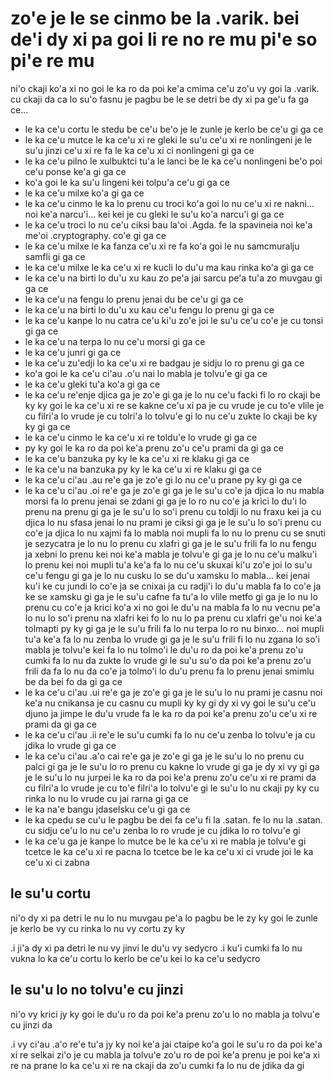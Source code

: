 zo'e je le se cinmo be la .varik. bei de'i dy xi pa goi li re no re mu pi'e so pi'e re mu
=========================================================================================

ni'o ckaji ko'a xi no goi le ka ro da poi ke'a cmima ce'u zo'u vy goi la .varik. cu ckaji da ca lo su'o fasnu je pagbu be le se detri be dy xi pa ge'u fa ga ce...

* le ka ce'u cortu le stedu be ce'u be'o je le zunle je kerlo be ce'u gi ga ce
* le ka ce'u mutce le ka ce'u xi re gleki le su'u ce'u xi re nonlingeni je le su'u jinzi ce'u xi re fa le ka ce'u xi ci nonlingeni gi ga ce
* le ka ce'u pilno le xulbuktci tu'a le lanci be le ka ce'u nonlingeni be'o poi ce'u ponse ke'a gi ga ce
* ko'a goi le ka su'u lingeni kei tolpu'a ce'u gi ga ce
* le ka ce'u milxe ko'a gi ga ce
* le ka ce'u cinmo le ka lo prenu cu troci ko'a goi lo nu ce'u xi re nakni... noi ke'a narcu'i... kei kei je cu gleki le su'u ko'a narcu'i gi ga ce
* le ka ce'u troci lo nu ce'u ciksi bau la'oi .Agda. fe la spavineia noi ke'a me'oi .cryptography. co'e gi ga ce
* le ka ce'u milxe le ka fanza ce'u xi re fa ko'a goi le nu samcmuralju samfli gi ga ce
* le ka ce'u milxe le ka ce'u xi re kucli lo du'u ma kau rinka ko'a gi ga ce
* le ka ce'u na birti lo du'u xu kau zo pe'a jai sarcu pe'a tu'a zo muvgau gi ga ce
* le ka ce'u na fengu lo prenu jenai du be ce'u gi ga ce
* le ka ce'u na birti lo du'u xu kau ce'u fengu lo prenu gi ga ce
* le ka ce'u kanpe lo nu catra ce'u ki'u zo'e joi le su'u ce'u co'e je cu tonsi gi ga ce
* le ka ce'u na terpa lo nu ce'u morsi gi ga ce
* le ka ce'u junri gi ga ce
* le ka ce'u zu'edji lo ka ce'u xi re badgau je sidju lo ro prenu gi ga ce
* ko'a goi le ka ce'u ci'au .o'u nai lo mabla je tolvu'e gi ga ce
* le ka ce'u gleki tu'a ko'a gi ga ce
* le ka ce'u re'enje djica ga je zo'e gi ga je lo nu ce'u facki fi lo ro ckaji be ky ky goi le ka ce'u xi re se kakne ce'u xi pa je cu vrude je cu to'e vlile je cu filri'a lo vrude je cu tolri'a lo tolvu'e gi lo nu ce'u zukte lo ckaji be ky ky gi ga ce
* le ka ce'u cinmo le ka ce'u xi re toldu'e lo vrude gi ga ce
* py ky goi le ka ro da poi ke'a prenu zo'u ce'u prami da gi ga ce
* le ka ce'u banzuka py ky le ka ce'u xi re klaku gi ga ce
* le ka ce'u na banzuka py ky le ka ce'u xi re klaku gi ga ce
* le ka ce'u ci'au .au re'e ga je zo'e gi lo nu ce'u prane py ky gi ga ce
* le ka ce'u ci'au .oi re'e ga je zo'e gi ga je le su'u co'e ja djica lo nu mabla morsi fa lo prenu jenai se zdani gi ga je lo ro nu co'e ja krici lo du'i lo prenu na prenu gi ga je le su'u lo so'i prenu cu toldji lo nu fraxu kei ja cu djica lo nu sfasa jenai lo nu prami je ciksi gi ga je le su'u lo so'i prenu cu co'e ja djica lo nu xajmi fa lo mabla noi mupli fa lo nu lo prenu cu se snuti je sezycatra je lo nu lo prenu cu xlafri gi ga je le su'u frili fa lo nu fengu ja xebni lo prenu kei noi ke'a mabla je tolvu'e gi ga je lo nu ce'u malku'i lo prenu kei noi mupli tu'a ke'a fa lo nu ce'u skuxai ki'u zo'e joi lo su'u ce'u fengu gi ga je lo nu cusku lo se du'u xamsku lo mabla... kei jenai ku'i ke cu jundi lo co'e ja se cnixai ja cu radji'i lo du'u mabla fa lo co'e ja ke se xamsku gi ga je le su'u cafne fa tu'a lo vlile metfo gi ga je lo nu lo prenu cu co'e ja krici ko'a xi no goi le du'u na mabla fa lo nu vecnu pe'a lo nu lo so'i prenu na xlafri kei fo lo nu lo pa prenu cu xlafri ge'u noi ke'a tolmapti py ky gi ga je le su'u frili fa lo nu terpa lo ro nu binxo... noi mupli tu'a ke'a fa lo nu zenba lo vrude gi ga je le su'u frili fi lo nu zgana lo so'i mabla je tolvu'e kei fa lo nu tolmo'i le du'u ro da poi ke'a prenu zo'u cumki fa lo nu da zukte lo vrude gi le su'u su'o da poi ke'a prenu zo'u frili da fa lo nu da co'e ja tolmo'i lo du'u prenu fa lo prenu jenai smimlu be da bei fo da gi ga ce
* le ka ce'u ci'au .ui re'e ga je zo'e gi ga je le su'u lo nu prami je casnu noi ke'a nu cnikansa je cu casnu cu mupli ky ky gi dy xi vy goi le su'u ce'u djuno ja jimpe le du'u vrude fa le ka ro da poi ke'a prenu zo'u ce'u xi re prami da gi ga ce
* le ka ce'u ci'au .ii re'e le su'u cumki fa lo nu ce'u zenba lo tolvu'e ja cu jdika lo vrude gi ga ce
* le ka ce'u ci'au .a'o cai re'e ga je zo'e gi ga je le su'u lo no prenu cu palci gi ga je le su'u lo ro prenu cu kakne lo vrude gi ga je dy xi vy gi ga je le su'u lo nu jurpei le ka ro da poi ke'a prenu zo'u ce'u xi re prami da cu filri'a lo vrude je cu to'e filri'a lo tolvu'e gi le su'u lo nu ckaji py ky cu rinka lo nu lo vrude cu jai rarna gi ga ce
* le ka na'e bangu jdaselsku ce'u gi ga ce
* le ka cpedu se cu'u le pagbu be dei fa ce'u fi la .satan. fe lo nu la .satan. cu sidju ce'u lo nu ce'u zenba lo ro vrude je cu jdika lo ro tolvu'e gi
* le ka ce'u ga je kanpe lo mutce be le ka ce'u xi re mabla je tolvu'e gi tcetce le ka ce'u xi re pacna lo tcetce be le ka ce'u xi ci vrude joi le ka ce'u xi ci zabna

## le su'u cortu
ni'o dy xi pa detri le nu lo nu muvgau pe'a lo pagbu be le zy ky goi le zunle je kerlo be vy cu rinka lo nu vy cortu zy ky

.i ji'a dy xi pa detri le nu vy jinvi le du'u vy sedycro  .i ku'i cumki fa lo nu vukna lo ka ce'u cortu lo kerlo be ce'u kei lo ka ce'u sedycro

## le su'u lo no tolvu'e cu jinzi
ni'o vy krici jy ky goi le du'u ro da poi ke'a prenu zo'u lo no mabla ja tolvu'e cu jinzi da

.i vy ci'au .a'o re'e tu'a jy ky noi ke'a jai ctaipe ko'a goi le su'u ro da poi ke'a xi re selkai zi'o je cu mabla ja tolvu'e zo'u ro de poi ke'a prenu je poi ke'a xi re na prane lo ka ce'u xi re na ckaji da zo'u cumki fa lo nu de jdika da gi
